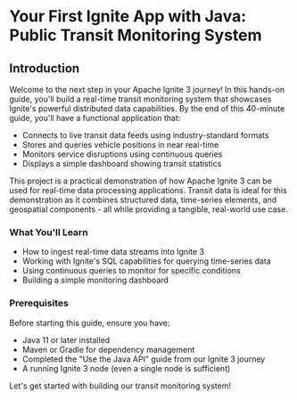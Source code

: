 # Your First Ignite App with Java: Public Transit Monitoring System

## Introduction

Welcome to the next step in your Apache Ignite 3 journey! In this hands-on guide, you'll build a real-time transit monitoring system that showcases Ignite's powerful distributed data capabilities. By the end of this 40-minute guide, you'll have a functional application that:

- Connects to live transit data feeds using industry-standard formats
- Stores and queries vehicle positions in near real-time
- Monitors service disruptions using continuous queries
- Displays a simple dashboard showing transit statistics

This project is a practical demonstration of how Apache Ignite 3 can be used for real-time data processing applications. Transit data is ideal for this demonstration as it combines structured data, time-series elements, and geospatial components - all while providing a tangible, real-world use case.

### What You'll Learn

- How to ingest real-time data streams into Ignite 3
- Working with Ignite's SQL capabilities for querying time-series data
- Using continuous queries to monitor for specific conditions
- Building a simple monitoring dashboard

### Prerequisites

Before starting this guide, ensure you have:
- Java 11 or later installed
- Maven or Gradle for dependency management
- Completed the "Use the Java API" guide from our Ignite 3 journey
- A running Ignite 3 node (even a single node is sufficient)

Let's get started with building our transit monitoring system!
